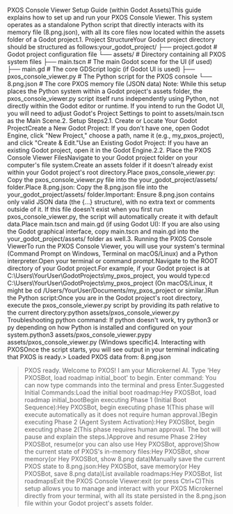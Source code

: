 PXOS Console Viewer Setup Guide (within Godot Assets)This guide explains how to set up and run your PXOS Console Viewer. This system operates as a standalone Python script that directly interacts with its memory file (8.png.json), with all its core files now located within the assets folder of a Godot project.1. Project StructureYour Godot project directory should be structured as follows:your_godot_project/
├── project.godot           # Godot project configuration file
└── assets/                 # Directory containing all PXOS system files
    ├── main.tscn               # The main Godot scene for the UI (if used)
    ├── main.gd                 # The core GDScript logic (if Godot UI is used)
    ├── pxos_console_viewer.py # The Python script for the PXOS console
    └── 8.png.json          # The core PXOS memory file (JSON data)
Note: While this setup places the Python system within a Godot project's assets folder, the pxos_console_viewer.py script itself runs independently using Python, not directly within the Godot editor or runtime. If you intend to run the Godot UI, you will need to adjust Godot's Project Settings to point to assets/main.tscn as the Main Scene.2. Setup Steps2.1. Create or Locate Your Godot ProjectCreate a New Godot Project: If you don't have one, open Godot Engine, click "New Project," choose a path, name it (e.g., my_pxos_project), and click "Create & Edit."Use an Existing Godot Project: If you have an existing Godot project, open it in the Godot Engine.2.2. Place the PXOS Console Viewer FilesNavigate to your Godot project folder on your computer's file system.Create an assets folder if it doesn't already exist within your Godot project's root directory.Place pxos_console_viewer.py: Copy the pxos_console_viewer.py file into the your_godot_project/assets/ folder.Place 8.png.json: Copy the 8.png.json file into the your_godot_project/assets/ folder.Important: Ensure 8.png.json contains only valid JSON data (the {...} structure), with no extra text or comments outside of it. If this file doesn't exist when you first run pxos_console_viewer.py, the script will automatically create it with default data.Place main.tscn and main.gd (if using Godot UI): If you are also using the Godot graphical interface, copy main.tscn and main.gd into the your_godot_project/assets/ folder as well.3. Running the PXOS Console ViewerTo run the PXOS Console Viewer, you will use your system's terminal (Command Prompt on Windows, Terminal on macOS/Linux) and a Python interpreter.Open your terminal or command prompt.Navigate to the ROOT directory of your Godot project.For example, if your Godot project is at C:\Users\YourUser\GodotProjects\my_pxos_project, you would type:cd C:\Users\YourUser\GodotProjects\my_pxos_project
(On macOS/Linux, it might be cd /Users/YourUser/Documents/my_pxos_project or similar.)Run the Python script:Once you are in the Godot project's root directory, execute the pxos_console_viewer.py script by providing its path relative to the current directory:python assets/pxos_console_viewer.py
Troubleshooting python command: If python doesn't work, try python3 or py depending on how Python is installed and configured on your system.python3 assets/pxos_console_viewer.pypy assets/pxos_console_viewer.py (Windows specific)4. Interacting with PXOSOnce the script starts, you will see output in your terminal indicating that PXOS is ready.> Loaded PXOS data from: 8.png.json
> PXOS ready. Welcome to PXOS! I am your Microkernel AI.
> Type 'Hey PXOSBot, load roadmap initial_boot' to begin.
Enter command:
You can now type commands into the terminal and press Enter.Suggested Initial Commands:Load the initial boot roadmap:Hey PXOSBot, load roadmap initial_bootBegin executing Phase 1 (Initial Boot Sequence):Hey PXOSBot, begin executing phase 1(This phase will execute automatically as it does not require human approval.)Begin executing Phase 2 (Agent System Activation):Hey PXOSBot, begin executing phase 2(This phase requires human approval. The bot will pause and explain the steps.)Approve and resume Phase 2:Hey PXOSBot, resume(or you can also use Hey PXOSBot, approve)Show the current state of PXOS's in-memory files:Hey PXOSBot, show memory(or Hey PXOSBot, show 8.png data)Manually save the current PXOS state to 8.png.json:Hey PXOSBot, save memory(or Hey PXOSBot, save 8.png data)List available roadmaps:Hey PXOSBot, list roadmapsExit the PXOS Console Viewer:exit (or press Ctrl+C)This setup allows you to manage and interact with your PXOS Microkernel directly from your terminal, with all its state persisted in the 8.png.json file within your Godot project's assets folder.